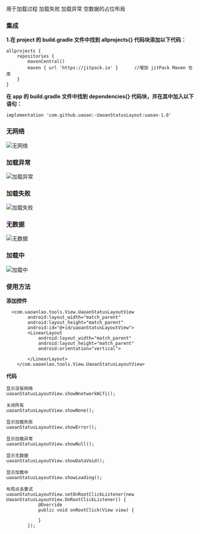 用于加载过程  加载失败  加载异常  空数据的占位布局


### 集成
 **1.在 project 的 build.gradle 文件中找到 allprojects{} 代码块添加以下代码：** 

```
allprojects {
    repositories {
        mavenCentral()
        maven { url 'https://jitpack.io' }      //增加 jitPack Maven 仓库
    }
}
```
 **在 app 的 build.gradle 文件中找到 dependencies{} 代码块，并在其中加入以下语句：** 

```
implementation 'com.github.uaoan:-UaoanStatusLayout:uaoan-1.0'
```


### 无网络
![无网络](https://foruda.gitee.com/images/1698236726878310557/e9eb0a7a_4828217.jpeg "nowifi.jpg")
### 加载异常
![加载异常](https://foruda.gitee.com/images/1698236772195747866/63853cf0_4828217.jpeg "yc.jpg")
### 加载失败
![加载失败](https://foruda.gitee.com/images/1698236809751356685/2cbec36e_4828217.jpeg "sb.jpg")
### 无数据
![无数据](https://foruda.gitee.com/images/1698236874269040536/545deed7_4828217.jpeg "void.jpg")
### 加载中
![加载中](https://foruda.gitee.com/images/1698236887145073492/b8ca74c7_4828217.jpeg "loading.jpg")


### 使用方法
 **添加控件**
 
```
  <com.uaoanlao.tools.View.UaoanStatusLayoutView
        android:layout_width="match_parent"
        android:layout_height="match_parent"
        android:id="@+id/uaoanStatusLayoutView">
        <LinearLayout
            android:layout_width="match_parent"
            android:layout_height="match_parent"
            android:orientation="vertical">

        </LinearLayout>
    </com.uaoanlao.tools.View.UaoanStatusLayoutView>
```



 **代码** 

```
显示没有网络
uaoanStatusLayoutView.showNnetworkWifi();

关闭所有
uaoanStatusLayoutView.showNone();

显示加载失败
uaoanStatusLayoutView.showError();

显示加载异常
uaoanStatusLayoutView.showNull();

显示无数据
uaoanStatusLayoutView.showDataVoid();

显示加载中
uaoanStatusLayoutView.showLoading();

布局点击重试
uaoanStatusLayoutView.setOnRootClickListener(new UaoanStatusLayoutView.OnRootClickListener() {
            @Override
            public void onRootClick(View view) {
                
            }
        });

```





